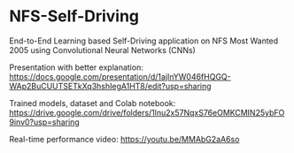 # NFS-Self-Driving
End-to-End Learning based Self-Driving application on NFS Most Wanted 2005 using Convolutional Neural Networks (CNNs)

Presentation with better explanation: https://docs.google.com/presentation/d/1ajInYW046fHQGQ-WAp2BuCUUTSETkXq3hshIegA1HT8/edit?usp=sharing

Trained models, dataset and Colab notebook: https://drive.google.com/drive/folders/1lnu2x57NqxS76eOMKCMIN25ybFO9inv0?usp=sharing

Real-time performance video: https://youtu.be/MMAbG2aA6so

